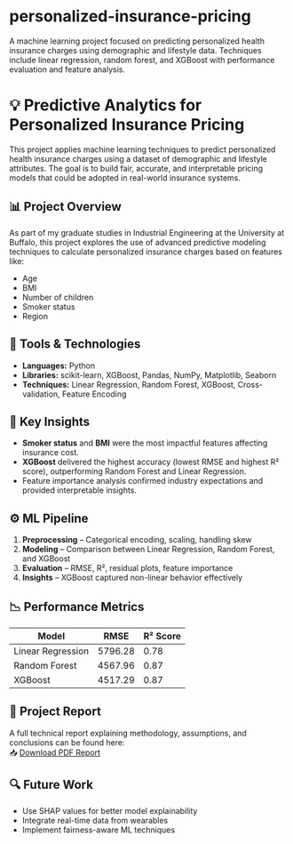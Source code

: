 # personalized-insurance-pricing
A machine learning project focused on predicting personalized health insurance charges using demographic and lifestyle data. Techniques include linear regression, random forest, and XGBoost with performance evaluation and feature analysis.

# 💡 Predictive Analytics for Personalized Insurance Pricing

This project applies machine learning techniques to predict personalized health insurance charges using a dataset of demographic and lifestyle attributes. The goal is to build fair, accurate, and interpretable pricing models that could be adopted in real-world insurance systems.

## 📊 Project Overview
As part of my graduate studies in Industrial Engineering at the University at Buffalo, this project explores the use of advanced predictive modeling techniques to calculate personalized insurance charges based on features like:

- Age
- BMI
- Number of children
- Smoker status
- Region

## 🔧 Tools & Technologies
- **Languages:** Python
- **Libraries:** scikit-learn, XGBoost, Pandas, NumPy, Matplotlib, Seaborn
- **Techniques:** Linear Regression, Random Forest, XGBoost, Cross-validation, Feature Encoding

## 🧠 Key Insights
- **Smoker status** and **BMI** were the most impactful features affecting insurance cost.
- **XGBoost** delivered the highest accuracy (lowest RMSE and highest R² score), outperforming Random Forest and Linear Regression.
- Feature importance analysis confirmed industry expectations and provided interpretable insights.

## ⚙️ ML Pipeline
1. **Preprocessing** – Categorical encoding, scaling, handling skew
2. **Modeling** – Comparison between Linear Regression, Random Forest, and XGBoost
3. **Evaluation** – RMSE, R², residual plots, feature importance
4. **Insights** – XGBoost captured non-linear behavior effectively

## 📉 Performance Metrics

| Model            | RMSE    | R² Score |
|------------------|---------|----------|
| Linear Regression| 5796.28 | 0.78     |
| Random Forest    | 4567.96 | 0.87     |
| XGBoost          | 4517.29 | 0.87     |

## 📄 Project Report
A full technical report explaining methodology, assumptions, and conclusions can be found here:  
📥 [Download PDF Report](./https://github.com/Kul-Vaishnavi/personalized-insurance-pricing/blob/main/personalized-insurance-pricing.pdf)

## 🔍 Future Work
- Use SHAP values for better model explainability
- Integrate real-time data from wearables
- Implement fairness-aware ML techniques

